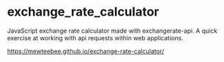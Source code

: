# exchange_rate_calculator
JavaScript exchange rate calculator made with exchangerate-api. 
A quick exercise at working with api requests within web applications. 

https://mewteebee.github.io/exchange-rate-calculator/
